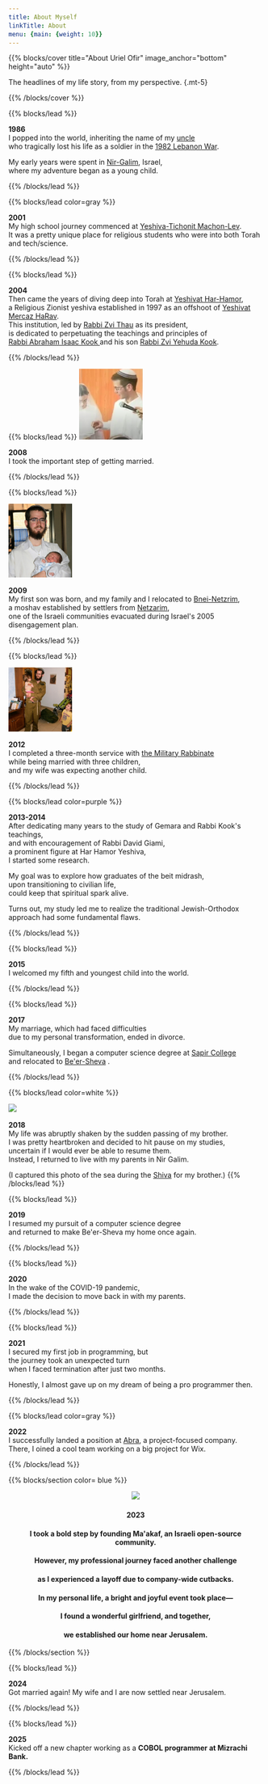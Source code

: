 ```yaml
---
title: About Myself
linkTitle: About
menu: {main: {weight: 10}}
---
```


{{% blocks/cover title="About Uriel Ofir" image_anchor="bottom" height="auto" %}}

The headlines of my life story, from my perspective.
{.mt-5}

{{% /blocks/cover %}}

{{% blocks/lead %}}

**1986**   
I popped into the world,  inheriting the name of my <a target="_blank" href= "https://www.izkor.gov.il/%D7%90%D7%95%D7%A8%D7%99%D7%90%D7%9C%20%D7%90%D7%95%D7%A4%D7%99%D7%A8%20%D7%A4%D7%A9%D7%A8%D7%94%D7%95%D7%A4%D7%A8/en_ba59b9f76ee881a07d846908c8ee9b3c"> uncle </a>   
who tragically lost his life as a soldier in the <a target="_blank" href="https://en.wikipedia.org/wiki/1982_Lebanon_War">1982 Lebanon War</a>.   

My early years were spent in <a target="_blank" href="https://en.wikipedia.org/wiki/Nir_Galim">Nir-Galim</a>, Israel,   
where my adventure began as a young child.


{{% /blocks/lead %}}

{{% blocks/lead color=gray %}}

**2001**   
My high school journey commenced at <a target="_blank" href="https://yatmal.tik-tak.net/english/">Yeshiva-Tichonit Machon-Lev</a>.   
It was a pretty unique place for religious students who were into both Torah and tech/science.

{{% /blocks/lead %}}

{{% blocks/lead %}}

**2004**   
Then came the years of diving deep into Torah at <a target="_blank" href="https://en.wikipedia.org/wiki/Har_Hamor"> Yeshivat Har-Hamor</a>,   
a Religious Zionist yeshiva established in 1997 as an offshoot of <a target="_blank" href="https://en.wikipedia.org/wiki/Mercaz_HaRav">Yeshivat Mercaz HaRav</a>.  
This institution, led by <a target="_blank" href="https://en.wikipedia.org/wiki/Zvi_Thau">Rabbi Zvi Thau</a> as its president,   
is dedicated to perpetuating the teachings and principles of   
<a target="_blank" href="https://en.wikipedia.org/wiki/Abraham_Isaac_Kook"> Rabbi Abraham Isaac Kook </a> and his son <a target="_blank" href="https://en.wikipedia.org/wiki/Zvi_Yehuda_Kook"> Rabbi Zvi Yehuda Kook</a>. 


{{% /blocks/lead %}}

{{% blocks/lead %}}
<img src="https://raw.githubusercontent.com/UrielOfir/personal-website/main/assets/images/marrige.png" style="width: 25%"/>   

**2008**   
 I took the important step of getting married.


{{% /blocks/lead %}}

{{% blocks/lead %}}

<img src="https://raw.githubusercontent.com/UrielOfir/personal-website/main/assets/images/first_son.jpg" style="width: 25%"/>   

**2009**   
My first son was born, and my family and I relocated to <a target="_blank" href="https://en.wikipedia.org/wiki/Bnei_Netzarim">Bnei-Netzrim</a>,   
a moshav established by settlers from <a target="_blank" href="https://en.wikipedia.org/wiki/Netzarim">Netzarim</a>,   
one of the Israeli communities evacuated during Israel's 2005 disengagement plan.

{{% /blocks/lead %}}

{{% blocks/lead %}}

<img src="https://raw.githubusercontent.com/UrielOfir/personal-website/main/assets/images/army.JPG" style="width: 25%"/>   

**2012**   
I completed a three-month service with <a target="_blank" href="https://en.wikipedia.org/wiki/Military_Rabbinate">the Military Rabbinate</a>   
while being married with three children,   
and my wife was expecting another child.

{{% /blocks/lead %}}

{{% blocks/lead color=purple %}}

**2013-2014**   
After dedicating many years to the study of Gemara and Rabbi Kook's teachings,   
and with encouragement of  Rabbi David Giami,   
a prominent figure at Har Hamor Yeshiva,   
I started some research. 

My goal was to explore how graduates of the beit midrash,   
upon transitioning to civilian life,   
could keep that spiritual spark alive.

Turns out, my study led me to realize the traditional Jewish-Orthodox approach had some fundamental flaws.

{{% /blocks/lead %}}


{{% blocks/lead %}}

**2015**   
I welcomed my fifth and youngest child into the world.

{{% /blocks/lead %}}

{{% blocks/lead %}}

**2017**   
My marriage, which had faced difficulties   
due to my personal transformation, ended in divorce.

Simultaneously, I began a computer science degree at <a target="_blank" href="https://en.wikipedia.org/wiki/Sapir_Academic_College">Sapir College</a>   
and relocated to <a target="_blank" href="https://en.wikipedia.org/wiki/Beersheba">Be'er-Sheva</a> .

{{% /blocks/lead %}}

{{% blocks/lead color=white %}}

<img src="https://i.ibb.co/Pg26r17/20171127-063034.jpg" style="width: 60%"/>   

**2018**   
My life was abruptly shaken by the sudden passing of my brother.  
I was pretty heartbroken and decided to hit pause on my studies,   
uncertain if I would ever be able to resume them.   
Instead, I returned to live with my parents in Nir Galim.

(I captured this photo of the sea during the <a target="_blank" href="https://en.wikipedia.org/wiki/Shiva_(Judaism)">Shiva</a> for my brother.)
{{% /blocks/lead %}}

{{% blocks/lead %}}

**2019**   
I resumed my pursuit of a computer science degree   
and returned to make Be'er-Sheva my home once again.

{{% /blocks/lead %}}


{{% blocks/lead %}}

**2020**   
In the wake of the COVID-19 pandemic,   
I made the decision to move back in with my parents.

{{% /blocks/lead %}}

{{% blocks/lead %}}

**2021**   
I secured my first job in programming, but   
the journey took an unexpected turn   
when I faced termination after just two months.

Honestly, I almost gave up on my dream of being a pro programmer then.

{{% /blocks/lead %}}

{{% blocks/lead color=gray %}}

**2022**   
I successfully landed a position at <a target="_blank" href="https://www.abra-it.com/solutions/rnd-solutions/">Abra</a>, a project-focused company.  
There, I oined a cool team working on a big project for Wix.

{{% /blocks/lead %}}

{{% blocks/section color= blue %}}

<div style="text-align: center">

<img src="https://i.ibb.co/D5HzTPf/photo-12-2023-07-10-11-23-38.jpg" style="width: 70%"/>   

#### **2023**   
#### I took a bold step by founding Ma'akaf, an Israeli open-source community.
#### However, my professional journey faced another challenge
#### as I experienced a layoff due to company-wide cutbacks.

#### In my personal life, a bright and joyful event took place—
#### I found a wonderful girlfriend, and together,
#### we established our home near Jerusalem.

</div>
{{% /blocks/section %}}

{{% blocks/lead %}}

**2024**  
Got married again! My wife and I are now settled near Jerusalem.

{{% /blocks/lead %}}

{{% blocks/lead %}}

**2025**  
Kicked off a new chapter working as a **COBOL programmer at Mizrachi Bank.**

{{% /blocks/lead %}}